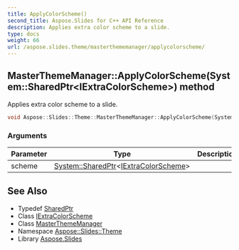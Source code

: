 ```yaml
---
title: ApplyColorScheme()
second_title: Aspose.Slides for C++ API Reference
description: Applies extra color scheme to a slide.
type: docs
weight: 66
url: /aspose.slides.theme/masterthememanager/applycolorscheme/
---
```

## MasterThemeManager::ApplyColorScheme(System::SharedPtr\<IExtraColorScheme\>) method


Applies extra color scheme to a slide.

```cpp
void Aspose::Slides::Theme::MasterThemeManager::ApplyColorScheme(System::SharedPtr<IExtraColorScheme> scheme) override
```


### Arguments

| Parameter | Type | Description |
| --- | --- | --- |
| scheme | [System::SharedPtr](../../../system/sharedptr/)\<[IExtraColorScheme](../../iextracolorscheme/)\> |  |

## See Also

* Typedef [SharedPtr](../../../system/sharedptr/)
* Class [IExtraColorScheme](../../iextracolorscheme/)
* Class [MasterThemeManager](../)
* Namespace [Aspose::Slides::Theme](../../)
* Library [Aspose.Slides](../../../)